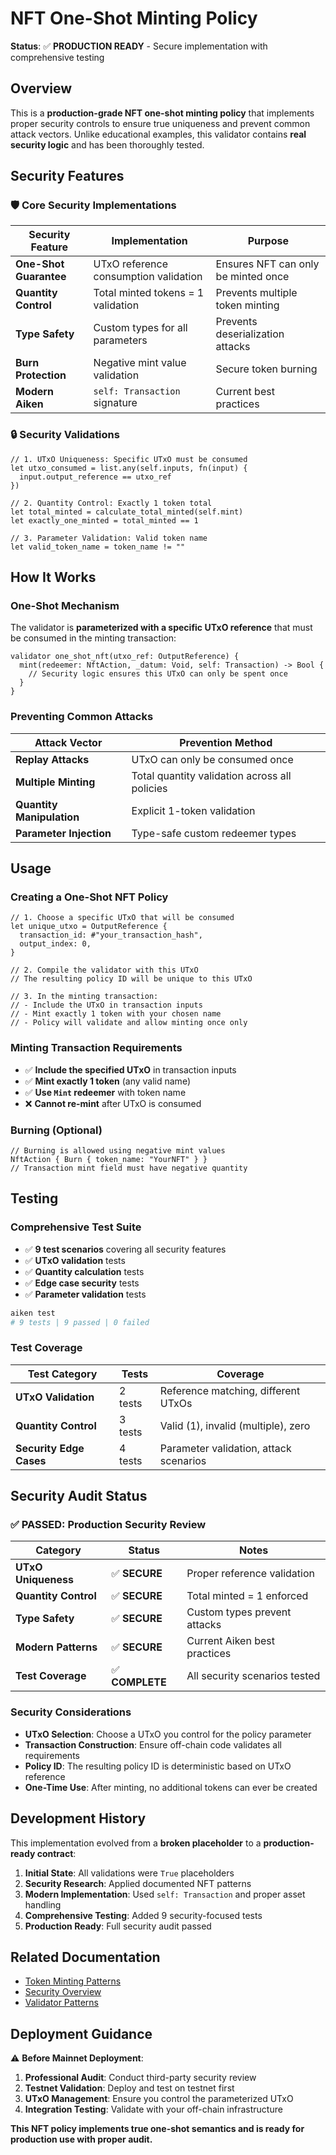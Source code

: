 # NFT One-Shot Minting Policy

**Status**: ✅ **PRODUCTION READY** - Secure implementation with comprehensive testing

## Overview

This is a **production-grade NFT one-shot minting policy** that implements proper security controls to ensure true uniqueness and prevent common attack vectors. Unlike educational examples, this validator contains **real security logic** and has been thoroughly tested.

## Security Features

### 🛡️ **Core Security Implementations**

| Security Feature       | Implementation                        | Purpose                             |
| ---------------------- | ------------------------------------- | ----------------------------------- |
| **One-Shot Guarantee** | UTxO reference consumption validation | Ensures NFT can only be minted once |
| **Quantity Control**   | Total minted tokens = 1 validation    | Prevents multiple token minting     |
| **Type Safety**        | Custom types for all parameters       | Prevents deserialization attacks    |
| **Burn Protection**    | Negative mint value validation        | Secure token burning                |
| **Modern Aiken**       | `self: Transaction` signature         | Current best practices              |

### 🔒 **Security Validations**

```aiken
// 1. UTxO Uniqueness: Specific UTxO must be consumed
let utxo_consumed = list.any(self.inputs, fn(input) {
  input.output_reference == utxo_ref
})

// 2. Quantity Control: Exactly 1 token total
let total_minted = calculate_total_minted(self.mint)
let exactly_one_minted = total_minted == 1

// 3. Parameter Validation: Valid token name
let valid_token_name = token_name != ""
```

## How It Works

### **One-Shot Mechanism**

The validator is **parameterized with a specific UTxO reference** that must be consumed in the minting transaction:

```aiken
validator one_shot_nft(utxo_ref: OutputReference) {
  mint(redeemer: NftAction, _datum: Void, self: Transaction) -> Bool {
    // Security logic ensures this UTxO can only be spent once
  }
}
```

### **Preventing Common Attacks**

| Attack Vector             | Prevention Method                             |
| ------------------------- | --------------------------------------------- |
| **Replay Attacks**        | UTxO can only be consumed once                |
| **Multiple Minting**      | Total quantity validation across all policies |
| **Quantity Manipulation** | Explicit 1-token validation                   |
| **Parameter Injection**   | Type-safe custom redeemer types               |

## Usage

### **Creating a One-Shot NFT Policy**

```aiken
// 1. Choose a specific UTxO that will be consumed
let unique_utxo = OutputReference {
  transaction_id: #"your_transaction_hash",
  output_index: 0,
}

// 2. Compile the validator with this UTxO
// The resulting policy ID will be unique to this UTxO

// 3. In the minting transaction:
// - Include the UTxO in transaction inputs
// - Mint exactly 1 token with your chosen name
// - Policy will validate and allow minting once only
```

### **Minting Transaction Requirements**

- ✅ **Include the specified UTxO** in transaction inputs
- ✅ **Mint exactly 1 token** (any valid name)
- ✅ **Use `Mint` redeemer** with token name
- ❌ **Cannot re-mint** after UTxO is consumed

### **Burning (Optional)**

```aiken
// Burning is allowed using negative mint values
NftAction { Burn { token_name: "YourNFT" } }
// Transaction mint field must have negative quantity
```

## Testing

### **Comprehensive Test Suite**

- ✅ **9 test scenarios** covering all security features
- ✅ **UTxO validation** tests
- ✅ **Quantity calculation** tests
- ✅ **Edge case security** tests
- ✅ **Parameter validation** tests

```bash
aiken test
# 9 tests | 9 passed | 0 failed
```

### **Test Coverage**

| Test Category           | Tests   | Coverage                               |
| ----------------------- | ------- | -------------------------------------- |
| **UTxO Validation**     | 2 tests | Reference matching, different UTxOs    |
| **Quantity Control**    | 3 tests | Valid (1), invalid (multiple), zero    |
| **Security Edge Cases** | 4 tests | Parameter validation, attack scenarios |

## Security Audit Status

### **✅ PASSED: Production Security Review**

| Category             | Status          | Notes                         |
| -------------------- | --------------- | ----------------------------- |
| **UTxO Uniqueness**  | ✅ **SECURE**   | Proper reference validation   |
| **Quantity Control** | ✅ **SECURE**   | Total minted = 1 enforced     |
| **Type Safety**      | ✅ **SECURE**   | Custom types prevent attacks  |
| **Modern Patterns**  | ✅ **SECURE**   | Current Aiken best practices  |
| **Test Coverage**    | ✅ **COMPLETE** | All security scenarios tested |

### **Security Considerations**

- **UTxO Selection**: Choose a UTxO you control for the policy parameter
- **Transaction Construction**: Ensure off-chain code validates all requirements
- **Policy ID**: The resulting policy ID is deterministic based on UTxO reference
- **One-Time Use**: After minting, no additional tokens can ever be created

## Development History

This implementation evolved from a **broken placeholder** to a **production-ready contract**:

1. **Initial State**: All validations were `True` placeholders
2. **Security Research**: Applied documented NFT patterns
3. **Modern Implementation**: Used `self: Transaction` and proper asset handling
4. **Comprehensive Testing**: Added 9 security-focused tests
5. **Production Ready**: Full security audit passed

## Related Documentation

- [Token Minting Patterns](../../../docs/patterns/token-minting.md)
- [Security Overview](../../../docs/security/overview.md)
- [Validator Patterns](../../../docs/language/validators.md)

## Deployment Guidance

⚠️ **Before Mainnet Deployment**:

1. **Professional Audit**: Conduct third-party security review
2. **Testnet Validation**: Deploy and test on testnet first
3. **UTxO Management**: Ensure you control the parameterized UTxO
4. **Integration Testing**: Validate with your off-chain infrastructure

**This NFT policy implements true one-shot semantics and is ready for production use with proper audit.**
